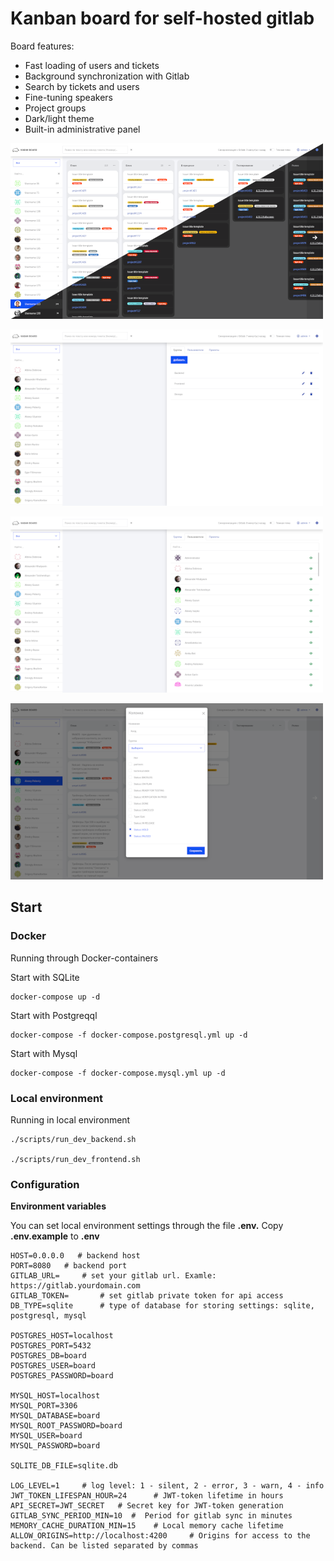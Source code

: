 # Kanban board for self-hosted gitlab

Board features:
  - Fast loading of users and tickets
  - Background synchronization with Gitlab
  - Search by tickets and users
  - Fine-tuning speakers
  - Project groups
  - Dark/light theme
  - Built-in administrative panel


 ![Kaban board](/board.png)

 ![Kaban board](/board-admin-1.png)

 ![Kaban board](/board-admin-2.png)

 ![Kaban board](/board-admin-3.png)


## Start

### Docker

Running through Docker-containers

Start with SQLite

```
docker-compose up -d
```

Start with Postgreqql

```
docker-compose -f docker-compose.postgresql.yml up -d
```

Start with Mysql

```
docker-compose -f docker-compose.mysql.yml up -d
```

### Local environment

Running in local environment

```
./scripts/run_dev_backend.sh

./scripts/run_dev_frontend.sh
```


### Configuration

**Environment variables**

You can set local environment settings through the file **.env.** Copy **.env.example** to **.env**

```
HOST=0.0.0.0   # backend host
PORT=8080   # backend port
GITLAB_URL=     # set your gitlab url. Examle: https://gitlab.yourdomain.com
GITLAB_TOKEN=       # set gitlab private token for api access
DB_TYPE=sqlite      # type of database for storing settings: sqlite, postgresql, mysql

POSTGRES_HOST=localhost
POSTGRES_PORT=5432
POSTGRES_DB=board
POSTGRES_USER=board
POSTGRES_PASSWORD=board

MYSQL_HOST=localhost
MYSQL_PORT=3306
MYSQL_DATABASE=board
MYSQL_ROOT_PASSWORD=board
MYSQL_USER=board
MYSQL_PASSWORD=board

SQLITE_DB_FILE=sqlite.db

LOG_LEVEL=1     # log level: 1 - silent, 2 - error, 3 - warn, 4 - info
JWT_TOKEN_LIFESPAN_HOUR=24      # JWT-token lifetime in hours
API_SECRET=JWT_SECRET   # Secret key for JWT-token generation
GITLAB_SYNC_PERIOD_MIN=10  #  Period for gitlab sync in minutes
MEMORY_CACHE_DURATION_MIN=15    # Local memory cache lifetime
ALLOW_ORIGINS=http://localhost:4200     # Origins for access to the backend. Can be listed separated by commas

```